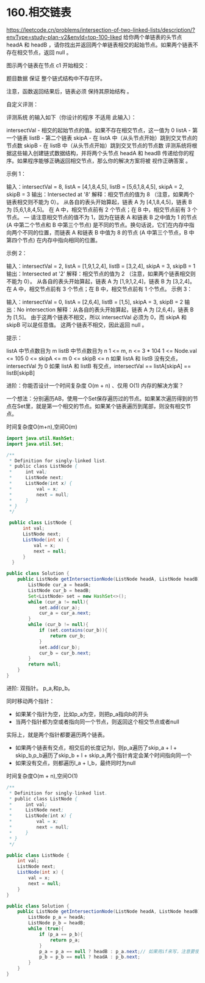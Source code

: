 # 160.相交链表
https://leetcode.cn/problems/intersection-of-two-linked-lists/description/?envType=study-plan-v2&envId=top-100-liked
给你两个单链表的头节点 headA 和 headB ，请你找出并返回两个单链表相交的起始节点。如果两个链表不存在相交节点，返回 null 。

图示两个链表在节点 c1 开始相交：



题目数据 保证 整个链式结构中不存在环。

注意，函数返回结果后，链表必须 保持其原始结构 。

自定义评测：

评测系统 的输入如下（你设计的程序 不适用 此输入）：

intersectVal - 相交的起始节点的值。如果不存在相交节点，这一值为 0
listA - 第一个链表
listB - 第二个链表
skipA - 在 listA 中（从头节点开始）跳到交叉节点的节点数
skipB - 在 listB 中（从头节点开始）跳到交叉节点的节点数
评测系统将根据这些输入创建链式数据结构，并将两个头节点 headA 和 headB 传递给你的程序。如果程序能够正确返回相交节点，那么你的解决方案将被 视作正确答案 。



示例 1：



输入：intersectVal = 8, listA = [4,1,8,4,5], listB = [5,6,1,8,4,5], skipA = 2, skipB = 3
输出：Intersected at '8'
解释：相交节点的值为 8 （注意，如果两个链表相交则不能为 0）。
从各自的表头开始算起，链表 A 为 [4,1,8,4,5]，链表 B 为 [5,6,1,8,4,5]。
在 A 中，相交节点前有 2 个节点；在 B 中，相交节点前有 3 个节点。
— 请注意相交节点的值不为 1，因为在链表 A 和链表 B 之中值为 1 的节点 (A 中第二个节点和 B 中第三个节点) 是不同的节点。换句话说，它们在内存中指向两个不同的位置，而链表 A 和链表 B 中值为 8 的节点 (A 中第三个节点，B 中第四个节点) 在内存中指向相同的位置。


示例 2：



输入：intersectVal = 2, listA = [1,9,1,2,4], listB = [3,2,4], skipA = 3, skipB = 1
输出：Intersected at '2'
解释：相交节点的值为 2 （注意，如果两个链表相交则不能为 0）。
从各自的表头开始算起，链表 A 为 [1,9,1,2,4]，链表 B 为 [3,2,4]。
在 A 中，相交节点前有 3 个节点；在 B 中，相交节点前有 1 个节点。
示例 3：



输入：intersectVal = 0, listA = [2,6,4], listB = [1,5], skipA = 3, skipB = 2
输出：No intersection
解释：从各自的表头开始算起，链表 A 为 [2,6,4]，链表 B 为 [1,5]。
由于这两个链表不相交，所以 intersectVal 必须为 0，而 skipA 和 skipB 可以是任意值。
这两个链表不相交，因此返回 null 。


提示：

listA 中节点数目为 m
listB 中节点数目为 n
1 <= m, n <= 3 * 104
1 <= Node.val <= 105
0 <= skipA <= m
0 <= skipB <= n
如果 listA 和 listB 没有交点，intersectVal 为 0
如果 listA 和 listB 有交点，intersectVal == listA[skipA] == listB[skipB]


进阶：你能否设计一个时间复杂度 O(m + n) 、仅用 O(1) 内存的解决方案？

一个想法：分别遍历AB，使用一个Set保存遍历过的节点。如果某次遍历得到的节点在Set里，就是第一个相交的节点。如果某个链表遍历到尾部，则没有相交节点。

时间复杂度O(m+n),空间O(m)

```java
import java.util.HashSet;
import java.util.Set;

/**
 * Definition for singly-linked list.
 * public class ListNode {
 *     int val;
 *     ListNode next;
 *     ListNode(int x) {
 *         val = x;
 *         next = null;
 *     }
 * }
 */

 public class ListNode {
      int val;
      ListNode next;
      ListNode(int x) {
          val = x;
          next = null;
      }
  }

public class Solution {
    public ListNode getIntersectionNode(ListNode headA, ListNode headB) {
        ListNode cur_a = headA;
        ListNode cur_b = headB;
        Set<ListNode> set = new HashSet<>();
        while (cur_a != null){
            set.add(cur_a);
            cur_a = cur_a.next;
        }
        while (cur_b != null){
            if (set.contains(cur_b)){
                return cur_b;
            }
            set.add(cur_b);
            cur_b = cur_b.next;
        }
        return null;
    }
}
```

进阶:
双指针。
p_a,和p_b。

同时移动两个指针：
* 如果某个指针为空，比如p_a为空，则把p_a指向b的开头
* 当两个指针都为空或者指向同一个节点，则返回这个相交节点或者null

实际上，就是两个指针都要遍历两个链表。
* 如果两个链表有交点，相交后的长度记为l，则p_a遍历了skip_a + l + skip_b,p_b遍历了skip_b + l + skip_a,两个指针肯定会某个时间指向同一个
* 如果没有交点，则都遍历l_a + l_b，最终同时为null

时间复杂度O(m + n),空间O(1)

```java
/**
 * Definition for singly-linked list.
 * public class ListNode {
 *     int val;
 *     ListNode next;
 *     ListNode(int x) {
 *         val = x;
 *         next = null;
 *     }
 * }
 */

public class ListNode {
    int val;
    ListNode next;
    ListNode(int x) {
        val = x;
        next = null;
    }
}

public class Solution {
    public ListNode getIntersectionNode(ListNode headA, ListNode headB) {
        ListNode p_a = headA;
        ListNode p_b = headB;
        while (true){
            if (p_a == p_b){
                return p_a;
            }
            p_a = p_a == null ? headB : p_a.next;// 如果用if来写，注意要使用else，防止在p_a为null时，直接把p_a移动到了p_a.next
            p_b = p_b == null ? headA : p_b.next;
        }
    }
}
```
